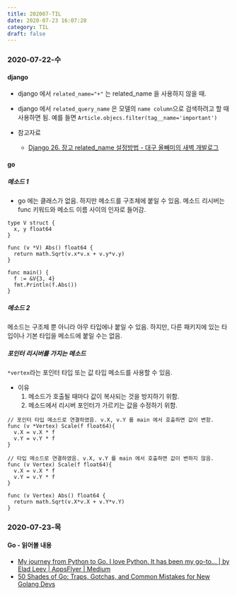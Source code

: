 ```yaml
---
title: 202007-TIL
date: 2020-07-23 16:07:28
category: TIL
draft: false
---
```


### 2020-07-22-수

#### django

- django 에서 `related_name="+"` 는 related_name 을 사용하지 않을 때.
- django 에서 `related_query_name` 은 모델의 `name column`으로 검색하려고 할 때 사용하면 됨. 예를 들면 `Article.objecs.filter(tag__name='important')`

- 참고자료
  - [Django 26. 장고 related_name 설정방법 - 대구 올빼미의 새벽 개발로그](https://fabl1106.github.io/django/2019/05/27/Django-26.-%EC%9E%A5%EA%B3%A0-related_name-%EC%84%A4%EC%A0%95%EB%B0%A9%EB%B2%95.html)

#### go

##### 메소드 1

- go 에는 클래스가 없음. 하지만 메소드를 구조체에 붙일 수 있음. 메소드 리시버는 func 키워드와 메소드 이름 사이의 인자로 들어감.

```
type V struct {
  x, y float64
}

func (v *V) Abs() float64 {
  return math.Sqrt(v.x*v.x + v.y*v.y)
}

func main() {
  f := &V{3, 4}
  fmt.Println(f.Abs())
}
```

##### 메소드 2

메소드는 구조체 뿐 아니라 아무 타입에나 붙일 수 있음. 하지만, 다른 패키지에 있는 타입이나 기본 타입을 메소드에 붙일 수는 없음.

##### 포인터 리시버를 가지는 메소드

`*vertex`라는 포인터 타입 또는 값 타입 메소드를 사용할 수 있음.

- 이유
  1. 메소드가 호출될 때마다 값이 복사되는 것을 방지하기 위함.
  2. 메소드에서 리시버 포인터가 가르키는 값을 수정하기 위함.

```
// 포인터 타입 메소드로 연결하였음. v.X, v.Y 를 main 에서 호출하면 값이 변함.
func (v *Vertex) Scale(f float64){
  v.X = v.X * f
  v.Y = v.Y * f
}

// 타입 메소드로 연결하였음. v.X, v.Y 를 main 에서 호출하면 값이 변하지 않음.
func (v Vertex) Scale(f float64){
  v.X = v.X * f
  v.Y = v.Y * f
}

func (v Vertex) Abs() float64 {
  return math.Sqrt(v.X*v.X + v.Y*v.Y)
}
```

### 2020-07-23-목

#### Go - 읽어볼 내용

- [My journey from Python to Go. I love Python. It has been my go-to… | by Elad Leev | AppsFlyer | Medium](https://medium.com/appsflyer/my-journey-from-python-to-go-3859783c6b3c)
- [50 Shades of Go: Traps, Gotchas, and Common Mistakes for New Golang Devs](http://devs.cloudimmunity.com/gotchas-and-common-mistakes-in-go-golang/)
